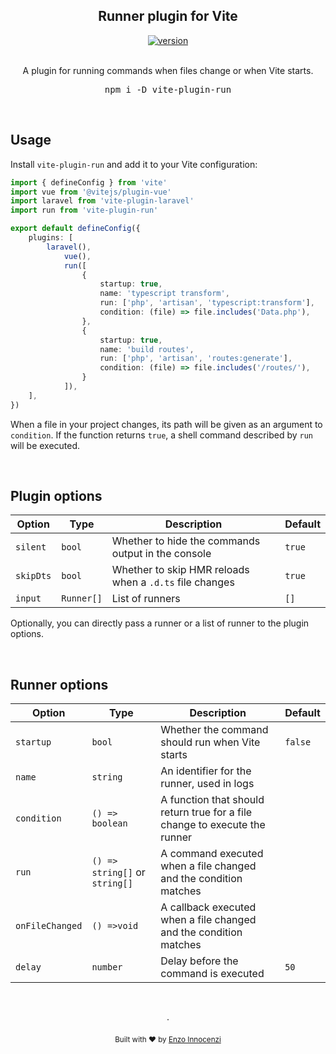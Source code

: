 <p align="center">
<h2 align="center">Runner plugin for Vite</h2>

<p align="center">
	<a href="https://github.com/innocenzi/vite-plugin-run/releases"><img alt="version" src="https://img.shields.io/github/v/release/innocenzi/vite-plugin-run?include_prereleases&label=version&logo=github&logoColor=white"></a>
	<br />
	<br />
	<p align="center">
		A plugin for running commands when files change or when Vite starts.
	</p>
	<pre><div align="center">npm i -D vite-plugin-run</div></pre>
</p>

&nbsp;

## Usage

Install `vite-plugin-run` and add it to your Vite configuration:

```ts
import { defineConfig } from 'vite'
import vue from '@vitejs/plugin-vue'
import laravel from 'vite-plugin-laravel'
import run from 'vite-plugin-run'

export default defineConfig({
    plugins: [
        laravel(),
            vue(),
            run([
                {
                    startup: true,
                    name: 'typescript transform',
                    run: ['php', 'artisan', 'typescript:transform'],
                    condition: (file) => file.includes('Data.php'),
                },
                {
                    startup: true,
                    name: 'build routes',
                    run: ['php', 'artisan', 'routes:generate'],
                    condition: (file) => file.includes('/routes/'),
                }
            ]),
    ],
})
```

When a file in your project changes, its path will be given as an argument to `condition`. If the function returns `true`, a shell command described by `run` will be executed.

&nbsp;

## Plugin options


| Option    | Type       | Description                                             | Default |
| --------- | ---------- | ------------------------------------------------------- | ------- |
| `silent`  | `bool`     | Whether to hide the commands output in the console      | `true`  |
| `skipDts` | `bool`     | Whether to skip HMR reloads when a `.d.ts` file changes | `true`  |
| `input`   | `Runner[]` | List of runners                                         | `[]`    |

Optionally, you can directly pass a runner or a list of runner to the plugin options.

&nbsp;

## Runner options

| Option          | Type                           | Description                                                                | Default |
| --------------- | ------------------------------ | -------------------------------------------------------------------------- | ------- |
| `startup`       | `bool`                         | Whether the command should run when Vite starts                            | `false` |
| `name`          | `string`                       | An identifier for the runner, used in logs                                 |         |
| `condition`     | `() => boolean`                | A function that should return true for a file change to execute the runner |         |
| `run`           | `() => string[]` or `string[]` | A command executed when a file changed and the condition matches           |         |
| `onFileChanged` | `() =>void`                    | A callback executed when a file changed and the condition matches          |         |
| `delay`         | `number`                       | Delay before the command is executed                                       | `50`    |

<p align="center">
	<br />
	<br />
	·
	<br />
	<br />
	<sub>Built with ❤︎ by <a href="https://twitter.com/enzoinnocenzi">Enzo Innocenzi</a>
</p>
